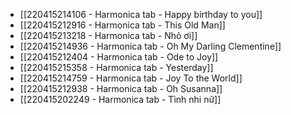 - [[220415214106 - Harmonica tab - Happy birthday to you]]
- [[220415212916 - Harmonica tab - This Old Man]]
- [[220415213218 - Harmonica tab - Nhỏ ơi]]
- [[220415214936 - Harmonica tab - Oh My Darling Clementine]]
- [[220415212404 - Harmonica tab - Ode to Joy]]
- [[220415215358 - Harmonica tab - Yesterday]]
- [[220415214759 - Harmonica tab - Joy To the World]]
- [[220415212938 - Harmonica tab - Oh Susanna]]
- [[220415202249 - Harmonica tab - Tình nhi nữ]]
